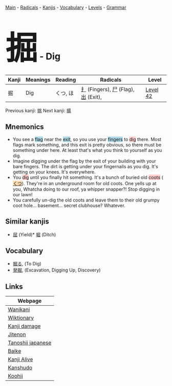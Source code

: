 <style> bigfont {font-size: 100px}</style>
[Main](../index.md) -
[Radicals](../radicals.md) -
[Kanjis](../kanjis.md) -
[Vocabulary](../vocabulary.md) -
[Levels](../levels.md) -
[Grammar](../grammar.md)
# <bigfont> 掘</bigfont> - Dig 

| Kanji | Meanings | Reading | Radicals | Level |
| --- | --- | --- | --- | --- |
| 掘 | Dig | くつ, ほ | [扌](../radicals/扌.md) (Fingers), [尸](../radicals/尸.md) (Flag), [出](../radicals/出.md) (Exit),  | [Level 42](../levels/wk_level42.md) |

Previous kanji: [挑](挑.md) Next kanji: [揚](揚.md) 

## Mnemonics
 * You see a <span style="background-color:#ADD8E6"> flag</span> near the <span style="background-color:#ADD8E6"> exit</span>, so you use your <span style="background-color:#ADD8E6"> fingers</span> to <span style="background-color:#ffcccb"> dig</span> there. Most flags mark something, and this exit is pretty obvious, so there must be something under here. At least that's what you think to yourself as you dig.
* Imagine digging under the flag by the exit of your building with your bare fingers. The dirt is getting under your fingernails as you dig. It's getting on your knees. It's everywhere.
* You <span style="background-color:#ffcccb"> dig</span> until you finally hit something. It's a bunch of buried old <span style="background-color:#ffcccb"> coots</span> (<span style="background-color:#fed8b1"> [くつ](https://jisho.org/search/くつ)</span>). They're in an underground room for old coots. One yells up at you, Whatcha doing to our roof, ya whipper snapper?! Stop digging in our lawn!
* You carefully un-dig the old coots and leave them to their old grumpy coot hole... basement... secret clubhouse? Whatever.


## Similar kanjis
 * [屈](屈.md) (Yield)* [堀](堀.md) (Ditch)


## Vocabulary
 * [掘る](../vocabulary/掘.md), (To Dig)
* [発掘](../vocabulary/掘.md), (Excavation, Digging Up, Discovery)



## Links 

| Webpage |
| --- |
| [Wanikani          ](https://www.wanikani.com/kanji/掘) |
| [Wiktionary        ](https://en.wiktionary.org/wiki/掘) |
| [Kanji damage      ](http://www.kanjidamage.com/kanji/search?utf8=✓&q=掘) |
| [Jitenon           ](https://jitenon.com/kanji/掘) |
| [Tanoshii japanese ](https://www.tanoshiijapanese.com/dictionary/kanji.cfm?k=掘) |
| [Baike             ](https://baike.baidu.com/item/掘) |
| [Kanji Alive       ](https://app.kanjialive.com/掘) |
| [Kanshudo          ](https://www.kanshudo.com/searchmn?q=掘) |
| [Koohii            ](https://kanji.koohii.com/study/kanji/掘) |

